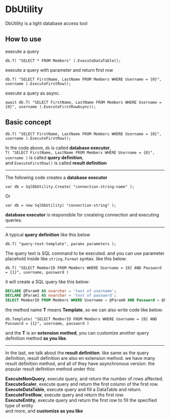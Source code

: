 DbUtility
=========

DbUtility is a light database access tool 


## How to use

execute a query
```CSharp
db.T( "SELECT * FROM Members" ).ExecuteDataTable();
```

execute a query with parameter and return first row
```CSharp
db.T( "SELECT FirstName, LastName FROM Members WHERE Username = {0}", username ).ExecuteFirstRow();
```

execute a query as async.
```CSharp
await db.T( "SELECT FirstName, LastName FROM Members WHERE Username = {0}", username ).ExecuteFirstRowAsync();
```

## Basic concept

```CSharp
db.T( "SELECT FirstName, LastName FROM Members WHERE Username = {0}", username ).ExecuteFirstRow();
```

In the code above, 
```db``` is called **database executor**,<br />
```T( "SELECT FirstName, LastName FROM Members WHERE Username = {0}", username )``` is called **query definition**,<br />
and ```ExecuteFirstRow()``` is called **result definition** <br />

---

The following code creates a **database executor**
```CSharp
var db = SqlDbUtility.Create( "connection-string-name" );
```
Or
```CSharp
var db = new SqlDbUtility( "connection-string" );
```

**database executor** is responsible for createing connection and executing queries.

----

A typical **query definition** like this below
```CSharp
db.T( "query-text-template", params parameters );
```
The query text is SQL command to be executed. and you can use parameter placehold inside like ```string.Format``` syntax. like this below:
```CSharp
db.T( "SELECT MemberID FROM Members WHERE Username = {0} AND Password = {1}", username, password )
```
it will create a SQL query like this below:
```SQL
DECLARE @Param0 AS nvarchar = 'text of username';
DECLARE @Param1 AS nvarchar = 'text of password';
SELECT MemberID FROM Members WHERE Username = @Param0 AND Password = @Param1;
```
the method name **T** means **Template**, so we can also write code like below:
```CSharp
db.Template( "SELECT MemberID FROM Members WHERE Username = {0} AND Password = {1}", username, password )
```
and the **T** is an **extension method**, you can customize another query definition method **as you like**.

---

In the last, we talk about the **result definition**.
like same as the query definition, result definition are also en extension method. we have many result definition method, and all of they have asynchronous version.
the popular result definition method under this:

**ExecuteNonQuery**, execute query, and return the number of rows affected.<br />
**ExecuteScaler**, execute query and return the first column of the first row.<br />
**ExecuteDataTable**, execute query and fill a DataTable and return.<br />
**ExecuteFirstRow**, execute query and return ths first row.<br />
**ExecuteEntity**, execute query and return the first row to fill the specified type of entity<br />
and more, and **customize as you like**